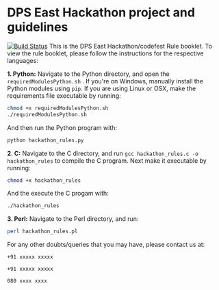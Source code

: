 # DPS East Hackathon project and guidelines
[![Build Status](https://api.travis-ci.org/thel3l/hackathon-dpse.svg?branch=master)](https://travis-ci.org/thel3l/hackathon-dpse)
This is the DPS East Hackathon/codefest Rule booklet. To view the rule booklet, please follow the instructions for the respective languages:

**1. Python:**
  Navigate to the Python directory, and open the ```requiredModulesPython.sh``` . If you're on Windows, manually install   the Python modules using ```pip```. If you are using Linux or OSX, make the requirements file executable by running:
  ```bash
  chmod +x requiredModulesPython.sh
  ./requiredModulesPython.sh
  ```
  And then run the Python program with:
  ```bash
  python hackathon_rules.py
  ```

**2. C:**
  Navigate to the C directory, and run ```gcc hackathon_rules.c -o hackathon_rules``` to compile the C program. Next     make   it executable by running:
  ```bash
  chmod +x hackathon_rules
  ```
  And the execute the C progam with:
  ```bash
  ./hackathon_rules
  ```

  **3. Perl:**
  Navigate to the Perl directory, and run:
  ```bash
  perl hackathon_rules.pl
  ```

For any other doubts/queries that you may have, please contact us at:

	+91 xxxxx xxxxx

	+91 xxxxx xxxxx

	080 xxxx xxxx
